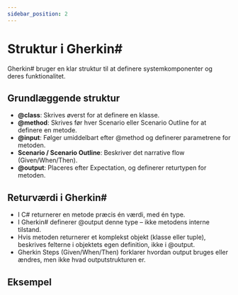 ```yaml
---
sidebar_position: 2
---
```


# Struktur i Gherkin#

Gherkin# bruger en klar struktur til at definere systemkomponenter og deres funktionalitet.

## Grundlæggende struktur

- **@class**: Skrives øverst for at definere en klasse.
- **@method**: Skrives før hver Scenario eller Scenario Outline for at definere en metode.
- **@input**: Følger umiddelbart efter @method og definerer parametrene for metoden.
- **Scenario / Scenario Outline**: Beskriver det narrative flow (Given/When/Then).
- **@output**: Placeres efter Expectation, og definerer returtypen for metoden.

## Returværdi i Gherkin#

- I C# returnerer en metode præcis én værdi, med én type.
- I Gherkin# definerer @output denne type – ikke metodens interne tilstand.
- Hvis metoden returnerer et komplekst objekt (klasse eller tuple), beskrives felterne i objektets egen definition, ikke i @output.
- Gherkin Steps (Given/When/Then) forklarer hvordan output bruges eller ændres, men ikke hvad outputstrukturen er.

## Eksempel
